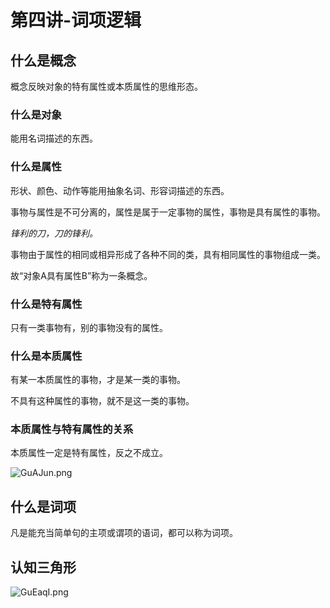 # 第四讲-词项逻辑
## 什么是概念
概念反映对象的特有属性或本质属性的思维形态。
### 什么是对象
能用名词描述的东西。
### 什么是属性
形状、颜色、动作等能用抽象名词、形容词描述的东西。

事物与属性是不可分离的，属性是属于一定事物的属性，事物是具有属性的事物。

*锋利的刀，刀的锋利。*

事物由于属性的相同或相异形成了各种不同的类，具有相同属性的事物组成一类。

故“对象A具有属性B”称为一条概念。
### 什么是特有属性
只有一类事物有，别的事物没有的属性。
### 什么是本质属性
有某一本质属性的事物，才是某一类的事物。

不具有这种属性的事物，就不是这一类的事物。
### 本质属性与特有属性的关系
本质属性一定是特有属性，反之不成立。

![GuAJun.png](https://s1.ax1x.com/2020/03/30/GuAJun.png)
## 什么是词项
凡是能充当简单句的主项或谓项的语词，都可以称为词项。
## 认知三角形
![GuEaqI.png](https://s1.ax1x.com/2020/03/30/GuEaqI.png)
## 
